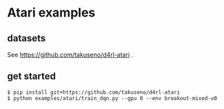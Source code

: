 # Atari examples
## datasets
See https://github.com/takuseno/d4rl-atari .

## get started
```
$ pip install git+https://github.com/takuseno/d4rl-atari
$ python examples/atari/train_dqn.py --gpu 0 --env breakout-mixed-v0
```
